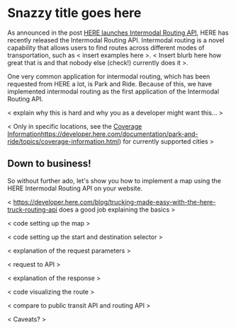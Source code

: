 # Snazzy title goes here
As announced in the post [HERE launches Intermodal Routing API](https://developer.here.com/blog/here-launches-intermodal-routing-api), 
HERE has recently released the Intermodal Routing API. Intermodal routing is a novel capability that allows
users to find routes across different modes of transportation, such as < insert examples here >. < Insert blurb here how great that is
and that nobody else (check!) currently does it >.
  
One very common application for intermodal routing, which has been requested from HERE a lot, is Park and 
Ride. Because of this, we have implemented intermodal routing as the first application of the Intermodal 
Routing API. 

< explain why this is hard and why you as a developer might want this... >

< Only in specific locations, see the 
[Coverage Information]()https://developer.here.com/documentation/park-and-ride/topics/coverage-information.html)
for currently supported cities >

## Down to business!

So without further ado, let's show you how to implement a map using the HERE Intermodal Routing API on your
website.

< <https://developer.here.com/blog/trucking-made-easy-with-the-here-truck-routing-api> does a good job 
explaining the basics >

< code setting up the map >

< code setting up the start and destination selector >

< explanation of the request parameters >

< request to API >

< explanation of the response >

< code visualizing the route >

< compare to public transit API and routing API >

< Caveats? >
